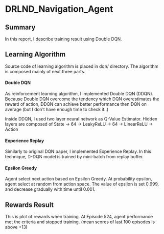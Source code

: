 # DRLND_Navigation_Agent

## Summary
In this report, I describe training result using Double DQN.

## Learning Algorithm
Source code of learning algorithm is placed in dqn/ directory. The algorithm is composed mainly of next three parts.

#### Double DQN
As reinforcement learning algorithm, I implemented Double DQN (DDQN). Because Double DQN overcome the tendency which DQN overestimates the reward of action, DDQN can achieve better performance then DQN on average (but I don't have enough time to check it..)

Inside DDQN, I used two layer neural network as Q-Value Estimator. Hidden layers are composed of State -> 64 -> LeakyReLU -> 64 -> LinearReLU -> Action

#### Experience Replay
Similarly to original DQN paper, I implemented Experience Replay. In this technique, D-DQN model is trained by mini-batch from replay buffer.

#### Epsilon Greedy
Agent select next action based on Epsilon Greedy. At probability epsilon, agent select at random from action space. The value of epsilon is set 0.999, and decrease gradually with time until 0.001.

## Rewards Result
This is plot of rewards when training. At Episode 524, agent performance met the criteria and stopped training. (mean scores of last 100 episodes is above +13)
